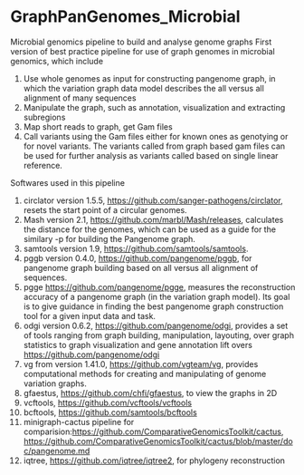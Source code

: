 # GraphPanGenomes_Microbial
Microbial genomics pipeline to build and analyse genome graphs
First version of best practice pipeline for use of graph genomes in microbial genomics, which include 
1) Use whole genomes as input for constructing pangenome graph, in which the variation graph data model describes the all versus all alignment of many sequences 
2) Manipulate the graph, such as annotation, visualization and extracting  subregions
3) Map short reads to graph, get Gam files
4) Call variants using the Gam files either for known ones as genotying or for novel variants. 
The variants called from graph based gam files can be used for further analysis as variants called based on single linear reference.

Softwares used in this pipeline 
1) circlator version 1.5.5, https://github.com/sanger-pathogens/circlator, resets the start point of a circular genomes. 
2) Mash version 2.1, https://github.com/marbl/Mash/releases, calculates the distance for the genomes, which can be used as a guide for the similary -p for building the Pangenome graph. 
3) samtools version 1.9, https://github.com/samtools/samtools. 
4) pggb version 0.4.0, https://github.com/pangenome/pggb, for pangenome graph building based on all versus all alignment of sequences. 
5) pgge https://github.com/pangenome/pgge, measures the reconstruction accuracy of a pangenome graph (in the variation graph model). Its goal is to give guidance in finding the best pangenome graph construction tool for a given input data and task. 
6) odgi version 0.6.2, https://github.com/pangenome/odgi, provides a set of tools ranging from graph building, manipulation, layouting, over graph statistics to graph visualization and gene annotation lift overs https://github.com/pangenome/odgi 
7) vg from version 1.41.0, https://github.com/vgteam/vg, provides computational methods for creating and manipulating of genome variation graphs.
8) gfaestus, https://github.com/chfi/gfaestus, to view the graphs in 2D 
9) vcftools, https://github.com/vcftools/vcftools
10) bcftools, https://github.com/samtools/bcftools
11) minigraph-cactus pipeline for comparision:https://github.com/ComparativeGenomicsToolkit/cactus, https://github.com/ComparativeGenomicsToolkit/cactus/blob/master/doc/pangenome.md
12) iqtree, https://github.com/iqtree/iqtree2, for phylogeny reconstruction 
